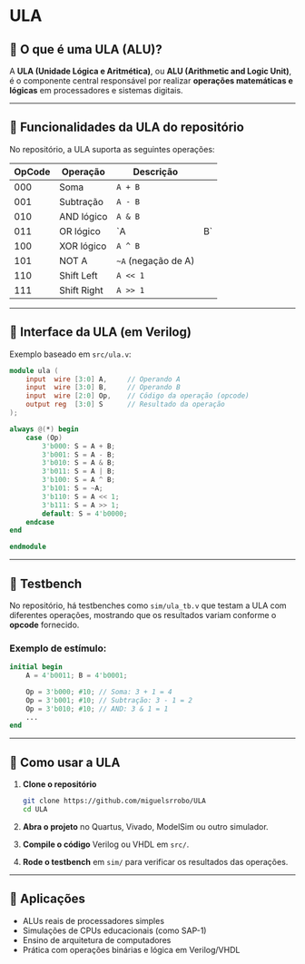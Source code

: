 # ULA

## 🔹 O que é uma ULA (ALU)?

A **ULA (Unidade Lógica e Aritmética)**, ou **ALU (Arithmetic and Logic Unit)**, é o componente central responsável por realizar **operações matemáticas e lógicas** em processadores e sistemas digitais.

---

## 🔹 Funcionalidades da ULA do repositório

No repositório, a ULA suporta as seguintes operações:

| OpCode | Operação    | Descrição           |     |
| ------ | ----------- | ------------------- | --- |
| 000    | Soma        | `A + B`             |     |
| 001    | Subtração   | `A - B`             |     |
| 010    | AND lógico  | `A & B`             |     |
| 011    | OR lógico   | \`A                 | B\` |
| 100    | XOR lógico  | `A ^ B`             |     |
| 101    | NOT A       | `~A` (negação de A) |     |
| 110    | Shift Left  | `A << 1`            |     |
| 111    | Shift Right | `A >> 1`            |     |

---

## 🔹 Interface da ULA (em Verilog)

Exemplo baseado em `src/ula.v`:

```verilog
module ula (
    input  wire [3:0] A,     // Operando A
    input  wire [3:0] B,     // Operando B
    input  wire [2:0] Op,    // Código da operação (opcode)
    output reg  [3:0] S      // Resultado da operação
);

always @(*) begin
    case (Op)
        3'b000: S = A + B;
        3'b001: S = A - B;
        3'b010: S = A & B;
        3'b011: S = A | B;
        3'b100: S = A ^ B;
        3'b101: S = ~A;
        3'b110: S = A << 1;
        3'b111: S = A >> 1;
        default: S = 4'b0000;
    endcase
end

endmodule
```

---

## 🔹 Testbench

No repositório, há testbenches como `sim/ula_tb.v` que testam a ULA com diferentes operações, mostrando que os resultados variam conforme o **opcode** fornecido.

### Exemplo de estímulo:

```verilog
initial begin
    A = 4'b0011; B = 4'b0001;

    Op = 3'b000; #10; // Soma: 3 + 1 = 4
    Op = 3'b001; #10; // Subtração: 3 - 1 = 2
    Op = 3'b010; #10; // AND: 3 & 1 = 1
    ...
end
```

---

## 🔹 Como usar a ULA

1. **Clone o repositório**

   ```bash
   git clone https://github.com/miguelsrrobo/ULA
   cd ULA
   ```

2. **Abra o projeto** no Quartus, Vivado, ModelSim ou outro simulador.

3. **Compile o código** Verilog ou VHDL em `src/`.

4. **Rode o testbench** em `sim/` para verificar os resultados das operações.

---

## 🔹 Aplicações

* ALUs reais de processadores simples
* Simulações de CPUs educacionais (como SAP-1)
* Ensino de arquitetura de computadores
* Prática com operações binárias e lógica em Verilog/VHDL
